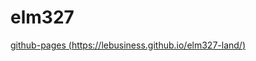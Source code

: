 # elm327

[github-pages (https://lebusiness.github.io/elm327-land/)](https://lebusiness.github.io/elm327-land/)



